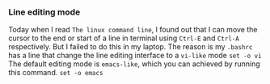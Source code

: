 ### Line editing mode

Today when I read `The linux command line`, I found out that I can move the cursor to the end or start of a line in terminal using `Ctrl-E` and `Ctrl-A` respectively. But I failed to do this in my laptop. The reason is my `.bashrc` has a line that change the line editing interface to a `vi-like` mode
  `set -o vi`
The default editing mode is `emacs-like`, which you can achieved by running this command.
  `set -o emacs`
